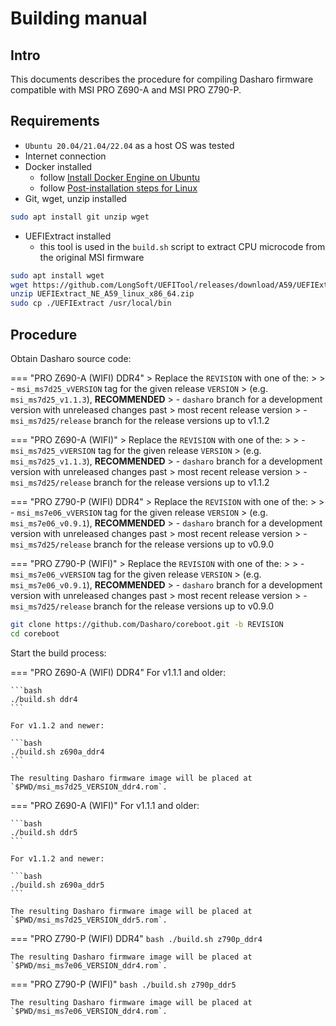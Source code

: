 # Building manual

## Intro

This documents describes the procedure for compiling Dasharo firmware
compatible with MSI PRO Z690-A and MSI PRO Z790-P.

## Requirements

* `Ubuntu 20.04/21.04/22.04` as a host OS was tested
* Internet connection
* Docker installed
    - follow [Install Docker Engine on Ubuntu](https://docs.docker.com/engine/install/ubuntu/)
    - follow [Post-installation steps for Linux](https://docs.docker.com/engine/install/linux-postinstall/)
* Git, wget, unzip installed

```bash
sudo apt install git unzip wget
```

* UEFIExtract installed
    - this tool is used in the `build.sh` script to extract CPU microcode from
      the original MSI firmware

```bash
sudo apt install wget
wget https://github.com/LongSoft/UEFITool/releases/download/A59/UEFIExtract_NE_A59_linux_x86_64.zip
unzip UEFIExtract_NE_A59_linux_x86_64.zip
sudo cp ./UEFIExtract /usr/local/bin
```

## Procedure

Obtain Dasharo source code:

=== "PRO Z690-A (WIFI) DDR4"
    > Replace the `REVISION` with one of the:
    >
    > - `msi_ms7d25_vVERSION` tag for the given release `VERSION`
    >   (e.g. `msi_ms7d25_v1.1.3`), **RECOMMENDED**
    > - `dasharo` branch for a development version with unreleased changes past
    >   most recent release version
    > - `msi_ms7d25/release` branch for the release versions up to v1.1.2

=== "PRO Z690-A (WIFI)"
    > Replace the `REVISION` with one of the:
    >
    > - `msi_ms7d25_vVERSION` tag for the given release `VERSION`
    >   (e.g. `msi_ms7d25_v1.1.3`), **RECOMMENDED**
    > - `dasharo` branch for a development version with unreleased changes past
    >   most recent release version
    > - `msi_ms7d25/release` branch for the release versions up to v1.1.2

=== "PRO Z790-P (WIFI) DDR4"
    > Replace the `REVISION` with one of the:
    >
    > - `msi_ms7e06_vVERSION` tag for the given release `VERSION`
    >   (e.g. `msi_ms7e06_v0.9.1`), **RECOMMENDED**
    > - `dasharo` branch for a development version with unreleased changes past
    >   most recent release version
    > - `msi_ms7d25/release` branch for the release versions up to v0.9.0

=== "PRO Z790-P (WIFI)"
    > Replace the `REVISION` with one of the:
    >
    > - `msi_ms7e06_vVERSION` tag for the given release `VERSION`
    >   (e.g. `msi_ms7e06_v0.9.1`), **RECOMMENDED**
    > - `dasharo` branch for a development version with unreleased changes past
    >   most recent release version
    > - `msi_ms7d25/release` branch for the release versions up to v0.9.0

```bash
git clone https://github.com/Dasharo/coreboot.git -b REVISION
cd coreboot
```

Start the build process:

=== "PRO Z690-A (WIFI) DDR4"
    For v1.1.1 and older:

    ```bash
    ./build.sh ddr4
    ```

    For v1.1.2 and newer:

    ```bash
    ./build.sh z690a_ddr4
    ```

    The resulting Dasharo firmware image will be placed at `$PWD/msi_ms7d25_VERSION_ddr4.rom`.

=== "PRO Z690-A (WIFI)"
    For v1.1.1 and older:

    ```bash
    ./build.sh ddr5
    ```

    For v1.1.2 and newer:

    ```bash
    ./build.sh z690a_ddr5
    ```

    The resulting Dasharo firmware image will be placed at `$PWD/msi_ms7d25_VERSION_ddr5.rom`.

=== "PRO Z790-P (WIFI) DDR4"
    ```bash
    ./build.sh z790p_ddr4
    ```

    The resulting Dasharo firmware image will be placed at `$PWD/msi_ms7e06_VERSION_ddr4.rom`.

=== "PRO Z790-P (WIFI)"
    ```bash
    ./build.sh z790p_ddr5
    ```

    The resulting Dasharo firmware image will be placed at `$PWD/msi_ms7e06_VERSION_ddr4.rom`.
